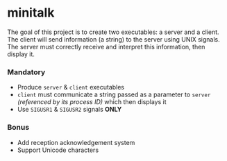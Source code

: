 # minitalk
The goal of this project is to create two executables: a server and a client.<br>
The client will send information (a string) to the server using UNIX signals.<br>
The server must correctly receive and interpret this information, then display it.<br>

### Mandatory

- Produce `server` & `client` executables
- `client` must communicate a string passed as a parameter to `server` *(referenced by its process ID)* which then displays it
- Use `SIGUSR1` & `SIGUSR2` signals **ONLY**

### Bonus

- Add reception acknowledgement system
- Support Unicode characters
